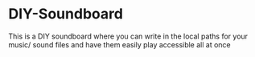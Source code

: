 # DIY-Soundboard
This is a DIY soundboard where you can write in the local paths for your music/ sound files and have them easily play accessible all at once
